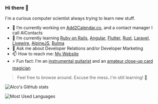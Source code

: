 ### Hi there 👋

I'm a curious computer scientist always trying to learn new stuff.

- 🔭 I’m currently working on [Add2Calendar.co](https://add2calendar.co), and a contact manager I call AlContacts
- 🌱 I’m currently learning [Ruby on Rails](https://rubyonrails.org),  [Angular](https://angular.io/), [Flutter](https://flutter.dev/), [Rust](https://www.rust-lang.org/), [Laravel](https://github.com/laravel), [Livewire](https://github.com/livewire), [AlpineJS](https://github.com/alpinejs), [Bulma](https://github.com/jgthms/bulma)
- 💬 Ask me about Developer Relations and/or Developer Marketing
- 📫 How to reach me: [My Website](https://alco.rocks)
- ⚡ Fun fact: I'm an [instrumental guitarist](https://alco.ws/spotify) and an [amateur close-up card magician](https://ricardoalcocer.gumroad.com/l/aqRpD)

> Feel free to browse around.  Excuse the mess..I'm still learning! 🙂

![Alco's GitHub stats](https://github-readme-stats.vercel.app/api?username=ricardoalcocer)

![Most Used Languages](https://github-readme-stats.vercel.app/api/top-langs/?username=ricardoalcocer&layout=compact)


<!--
**ricardoalcocer/ricardoalcocer** is a ✨ _special_ ✨ repository because its `README.md` (this file) appears on your GitHub profile.

Here are some ideas to get you started:

- 🔭 I’m currently working on ...
- 🌱 I’m currently learning ...
- 👯 I’m looking to collaborate on ...
- 🤔 I’m looking for help with ...
- 💬 Ask me about ...
- 📫 How to reach me: ...
- 😄 Pronouns: ...
- ⚡ Fun fact: ...
-->
